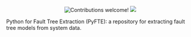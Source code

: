 <p align="center">
    <img src="https://img.shields.io/badge/contributions-welcome!-green" alt="Contributions welcome!"/>
    <img src="https://img.shields.io/github/last-commit/omarstfa/pyfte?color=blue">
</p>

Python for Fault Tree Extraction (PyFTE): a repository for extracting fault tree models from system data.
